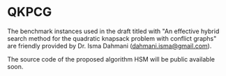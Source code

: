 # QKPCG
The benchmark instances used in the draft titled with "An effective hybrid search method for the quadratic knapsack problem with conflict graphs" are friendly provided by 
Dr. Isma Dahmani (dahmani.isma@gmail.com).

The source code of the proposed algorithm HSM will be public available soon.
